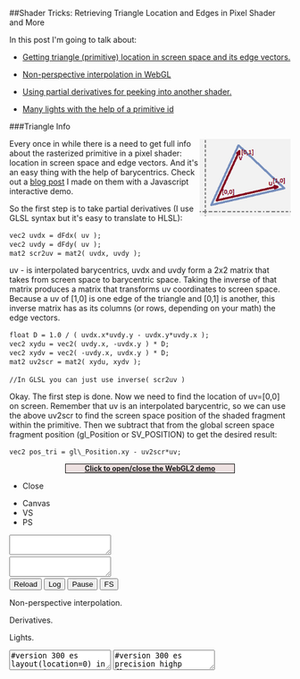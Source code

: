 
##Shader Tricks: Retrieving Triangle Location and Edges in Pixel Shader and More

  In this post I'm going to talk about:

  * [Getting triangle (primitive) location in screen space and its edge vectors.][a]

  * [Non-perspective interpolation in WebGL][d]

  * [Using partial derivatives for peeking into another shader.][b]

  * [Many lights with the help of a primitive id][c]

<!-- end list -->

  <a name="triangle"></a>

###Triangle Info

  <a href="barycentric.html">
  <img src="images/barycentric-screenspace.png" style="display:block;float:right"/>
  </a>

  Every once in while there is a need to get full info about the rasterized primitive in a pixel
  shader: location in screen space and edge vectors. And it's an easy thing with the help of 
  barycentrics. Check out a [blog post][bar] I made on them with a Javascript interactive demo.

  So the first step is to take partial derivatives (I use GLSL syntax but it's easy to translate
  to HLSL):

<div class="clear">
</div>

    vec2 uvdx = dFdx( uv );
    vec2 uvdy = dFdy( uv );
    mat2 scr2uv = mat2( uvdx, uvdy );

  uv - is interpolated barycentrics, uvdx and uvdy form a 2x2 matrix that takes from screen space
  to barycentric space. Taking the inverse of that matrix produces a matrix that transforms uv
  coordinates to screen space. Because a uv of [1,0] is one edge of the triangle and [0,1] is 
  another, this inverse matrix has as its columns (or rows, depending on your math) the edge
  vectors. 


    float D = 1.0 / ( uvdx.x*uvdy.y - uvdx.y*uvdy.x );
    vec2 xydu = vec2( uvdy.x, -uvdx.y ) * D;
    vec2 xydv = vec2( -uvdy.x, uvdx.y ) * D;
    mat2 uv2scr = mat2( xydu, xydv );

    //In GLSL you can just use inverse( scr2uv )

  Okay. The first step is done. Now we need to find the location of uv=[0,0] on screen. Remember
  that uv is an interpolated barycentric, so we can use the above uv2scr to find the screen space
  position of the shaded fragment within the primitive. Then we subtract that from the global 
  screen space fragment position (gl\_Position or SV\_POSITION) to get the desired result:

    vec2 pos_tri = gl\_Position.xy - uv2scr*uv;

<div class="demo" style="clear:both;width:60%">
  <a href="javascript: void(0)" onclick="demo('shader0')">Click to open/close the WebGL2 demo</a>
</div>

<div class="shader hidden" id="shader0" js="" fn="" style="width: 60%">
<ul class="close"><li class="close">Close</li></ul>
<ul><li class="canvas">Canvas</li><li class="vs">VS</li><li class="ps">PS</li></ul>
<canvas class="canvas"></canvas>
<textarea class="vs hidden" spellcheck="false" fromid="shader0vs"> </textarea>
<textarea class="ps hidden" spellcheck="false" fromid="shader0ps"> </textarea>
<div class="buttons clear">
<button title="Reload Shaders" class="reload">Reload</button>
<button title="Output WebGL Info in Console" class="log">Log</button>
<button title="Pause Rendering" class="pause">Pause</button>
<button title="Go Fullscreen" class="fscreen">FS</button>
</div>
</div>


  <a name="noperspective"></a>

  Non-perspective interpolation.

  <a name="derivatives"></a>

  Derivatives.

  <a name="lights"></a>

  Lights.


<div>

  <script src="js/webgl.js"></script>
  <script src="js/webgl-quad.js"></script>

  <script>

    function demo( div ) {

     var c = document.querySelector( "div#" + div );

     if( !c ) throw "div " + div + " not found";

     if( c.classList.contains( "hidden" ) ) {

        var img0 = new Image();
        img0.src = "images/barycentric-small.png";
        c.classList.remove( "hidden" );
        run_shader( { div: div, uniforms: { "t": "time" }, textures: { tex0 : img0 } } );
        
      } else {

        stop_shader( div );
        c.classList.add( "hidden" );
      }

      return undefined;
    }

    document.addEventListener( "DOMContentLoaded", function() {

      var tas = document.querySelectorAll("div.shader textarea");

      if( tas ) foreach( tas, function( e ) {

        var fromid = e.getAttribute( "fromid" );

        if( fromid ) {
          var from = document.getElementById( fromid );
          if( !from || from.nodeName !== "TEXTAREA" ) throw "id " + fromid +" not found";
          e.value = from.value;
        }

      } );

    } );
  </script>

  <style>
    div.demo {
      text-align: center;
      border:1px solid black;
      margin: 10px auto;
      background-color: #ede1e1;
      font-size: 90%;
      font-weight: bold;
    }
  </style>

<textarea class="hidden" id="shader0vs">
#version 300 es
layout(location=0) in vec2 v_in;
layout(location=1) in vec2 uv_in;
out vec2 uv;
uniform float t;
void main() {
  uv = v_in;
  gl_Position = vec4( vec2( 2.0 * v_in - 1.0 ), 0, 1 );
}
</textarea>
<textarea class="hidden" id="shader0ps">
#version 300 es
precision highp float;
in vec2 uv;
uniform float t;
layout(location=0) out vec4 C;
void main() {
  float tt = fract( t / 10. );
  vec4 c = vec4(  cos( ( uv.x*uv.y + uv.y + 5.*tt ) * 3.), 
                  cos( ( 3.*uv.y*uv.x + 7.*tt ) * 2.0 ), 
                  cos( tt*(1.-uv.x-uv.y)*3. ), 1 );
  C = c*vec4( .5, .5, .5, 1 ) + vec4( .5, .5, .5, 0 );
}
</textarea>

</div>


  [a]: #triangle
  [b]: #derivatives
  [c]: #lights
  [d]: #noperspective
  [bar]: barycentric.html "Barycentric Coordinates"


